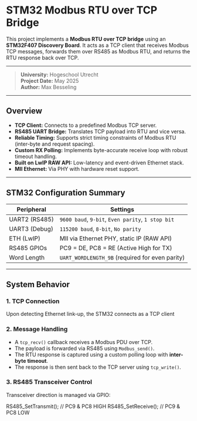 # STM32 Modbus RTU over TCP Bridge

This project implements a **Modbus RTU over TCP bridge** using an **STM32F407 Discovery Board**. It acts as a TCP client that receives Modbus TCP messages, forwards them over RS485 as Modbus RTU, and returns the RTU response back over TCP.

---

>  **University:** Hogeschool Utrecht  
>  **Project Date:** May 2025  
>  **Author:** Max Besseling  

---

##  Overview

-  **TCP Client:** Connects to a predefined Modbus TCP server.
-  **RS485 UART Bridge:** Translates TCP payload into RTU and vice versa.
-  **Reliable Timing:** Supports strict timing constraints of Modbus RTU (inter-byte and request spacing).
-  **Custom RX Polling:** Implements byte-accurate receive loop with robust timeout handling.
-  **Built on LwIP RAW API:** Low-latency and event-driven Ethernet stack.
-  **MII Ethernet:** Via PHY with hardware reset support.

---

##  STM32 Configuration Summary

| Peripheral     | Settings                                          |
|----------------|---------------------------------------------------|
| UART2 (RS485)  | `9600 baud`, `9-bit`, `Even parity`, `1 stop bit` |
| UART3 (Debug)  | `115200 baud`, `8-bit`, `No parity`               |
| ETH (LwIP)     | MII via Ethernet PHY, static IP (RAW API)         |
| RS485 GPIOs    | PC9 = DE, PC8 = RE (Active High for TX)           |
| Word Length    | `UART_WORDLENGTH_9B` (required for even parity)   |

---

##  System Behavior

### 1. TCP Connection

Upon detecting Ethernet link-up, the STM32 connects as a TCP client

### 2. Message Handling

- A `tcp_recv()` callback receives a Modbus PDU over TCP.
- The payload is forwarded via RS485 using `Modbus_send()`.
- The RTU response is captured using a custom polling loop with **inter-byte timeout**.
- The response is then sent back to the TCP server using `tcp_write()`.

### 3. RS485 Transceiver Control

Transceiver direction is managed via GPIO:

RS485_SetTransmit(); // PC9 & PC8 HIGH
RS485_SetReceive();  // PC9 & PC8 LOW
